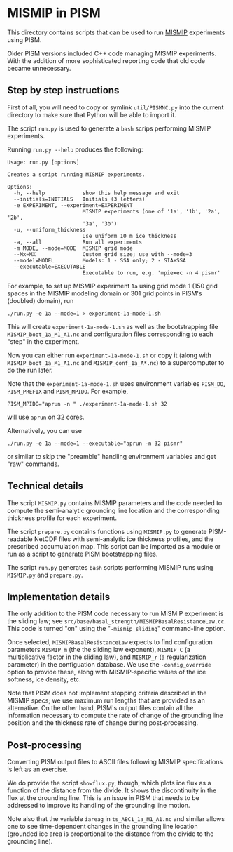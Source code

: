 MISMIP in PISM
==============

This directory contains scripts that can be used to run [MISMIP](http://homepages.ulb.ac.be/~fpattyn/mismip/) experiments using PISM.

Older PISM versions included C++ code managing MISMIP experiments. With the addition of more sophisticated reporting code that old code became unnecessary.

Step by step instructions
-------------------------

First of all, you will need to copy or symlink `util/PISMNC.py` into the
current directory to make sure that Python will be able to import it.

The script `run.py` is used to generate a `bash` scrips performing MISMIP
experiments.


Running `run.py --help` produces the following:

    Usage: run.py [options]

    Creates a script running MISMIP experiments.

    Options:
      -h, --help            show this help message and exit
      --initials=INITIALS   Initials (3 letters)
      -e EXPERIMENT, --experiment=EXPERIMENT
                            MISMIP experiments (one of '1a', '1b', '2a', '2b',
                            '3a', '3b')
      -u, --uniform_thickness
                            Use uniform 10 m ice thickness
      -a, --all             Run all experiments
      -m MODE, --mode=MODE  MISMIP grid mode
      --Mx=MX               Custom grid size; use with --mode=3
      --model=MODEL         Models: 1 - SSA only; 2 - SIA+SSA
      --executable=EXECUTABLE
                            Executable to run, e.g. 'mpiexec -n 4 pismr'

For example, to set up MISMIP experiment `1a` using grid mode 1 (150 grid
spaces in the MISMIP modeling domain or 301 grid points in PISM's (doubled)
domain), run

    ./run.py -e 1a --mode=1 > experiment-1a-mode-1.sh

This will create `experiment-1a-mode-1.sh` as well as the bootstrapping file
`MISMIP_boot_1a_M1_A1.nc` and configuration files corresponding to each "step"
in the experiment.

Now you can either run `experiment-1a-mode-1.sh` or copy it (along with
`MISMIP_boot_1a_M1_A1.nc` and `MISMIP_conf_1a_A*.nc`) to a supercomputer to
do the run later.

Note that the `experiment-1a-mode-1.sh` uses environment variables `PISM_DO`,
`PISM_PREFIX` and `PISM_MPIDO`. For example,

    PISM_MPIDO="aprun -n " ./experiment-1a-mode-1.sh 32

will use `aprun` on 32 cores.

Alternatively, you can use

    ./run.py -e 1a --mode=1 --executable="aprun -n 32 pismr"

or similar to skip the "preamble" handling environment variables and get "raw"
commands.

Technical details
-----------------

The script `MISMIP.py` contains MISMIP parameters and the code needed to
compute the semi-analytic grounding line location and the corresponding
thickness profile for each experiment.

The script `prepare.py` contains functions using `MISMIP.py` to generate
PISM-readable NetCDF files with semi-analytic ice thickness profiles, and
the prescribed accumulation map. This script can be imported as a module or run
as a script to generate PISM bootstrapping files.

The script `run.py` generates `bash` scripts performing MISMIP runs using
`MISMIP.py` and `prepare.py`.

Implementation details
----------------------

The only addition to the PISM code necessary to run MISMIP experiment is the
sliding law; see `src/base/basal_strength/MISMIPBasalResistanceLaw.cc`. This
code is turned "on" using the "`-mismip_sliding`" command-line option.

Once selected, `MISMIPBasalResistanceLaw` expects to find configuration
parameters `MISMIP_m` (the the sliding law exponent),
`MISMIP_C` (a multiplicative factor in the sliding law),
and `MISMIP_r` (a regularization parameter) in the configuation database.
We use the `-config_override` option to provide these, along with
MISMIP-specific values of the ice softness, ice density, etc.

Note that PISM does not implement stopping criteria described in the MISMIP specs;
we use maximum run lengths that are provided as an alternative. On the other hand,
PISM's output files contain all the information necessary to compute the rate of change
of the grounding line position and the thickness rate of change during post-processing.

Post-processing
---------------

Converting PISM output files to ASCII files following MISMIP
specifications is left as an exercise.

We do provide the script `showflux.py`, though, which plots ice flux as a
function of the distance from the divide. It shows the discontinuity in
the flux at the drounding line. This is an issue in PISM that needs to be
addressed to improve its handling of the grounding line motion.

Note also that the variable `iareag` in `ts_ABC1_1a_M1_A1.nc` and similar
allows one to see time-dependent changes in the grounding line location
(grounded ice area is proportional to the distance from the divide to the
grounding line).
